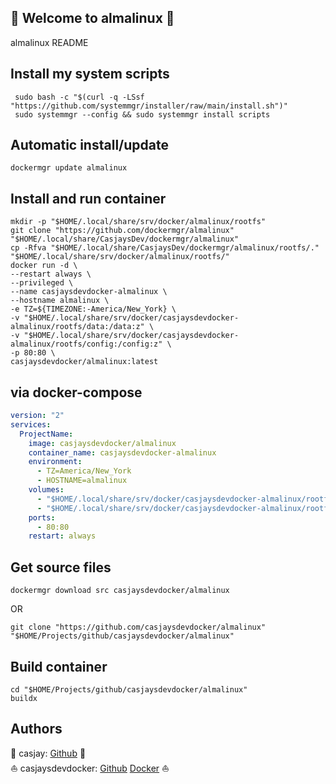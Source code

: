 ## 👋 Welcome to almalinux 🚀  

almalinux README  
  
  
## Install my system scripts  

```shell
 sudo bash -c "$(curl -q -LSsf "https://github.com/systemmgr/installer/raw/main/install.sh")"
 sudo systemmgr --config && sudo systemmgr install scripts  
```
  
## Automatic install/update  
  
```shell
dockermgr update almalinux
```
  
## Install and run container
  
```shell
mkdir -p "$HOME/.local/share/srv/docker/almalinux/rootfs"
git clone "https://github.com/dockermgr/almalinux" "$HOME/.local/share/CasjaysDev/dockermgr/almalinux"
cp -Rfva "$HOME/.local/share/CasjaysDev/dockermgr/almalinux/rootfs/." "$HOME/.local/share/srv/docker/almalinux/rootfs/"
docker run -d \
--restart always \
--privileged \
--name casjaysdevdocker-almalinux \
--hostname almalinux \
-e TZ=${TIMEZONE:-America/New_York} \
-v "$HOME/.local/share/srv/docker/casjaysdevdocker-almalinux/rootfs/data:/data:z" \
-v "$HOME/.local/share/srv/docker/casjaysdevdocker-almalinux/rootfs/config:/config:z" \
-p 80:80 \
casjaysdevdocker/almalinux:latest
```
  
## via docker-compose  
  
```yaml
version: "2"
services:
  ProjectName:
    image: casjaysdevdocker/almalinux
    container_name: casjaysdevdocker-almalinux
    environment:
      - TZ=America/New_York
      - HOSTNAME=almalinux
    volumes:
      - "$HOME/.local/share/srv/docker/casjaysdevdocker-almalinux/rootfs/data:/data:z"
      - "$HOME/.local/share/srv/docker/casjaysdevdocker-almalinux/rootfs/config:/config:z"
    ports:
      - 80:80
    restart: always
```
  
## Get source files  
  
```shell
dockermgr download src casjaysdevdocker/almalinux
```
  
OR
  
```shell
git clone "https://github.com/casjaysdevdocker/almalinux" "$HOME/Projects/github/casjaysdevdocker/almalinux"
```
  
## Build container  
  
```shell
cd "$HOME/Projects/github/casjaysdevdocker/almalinux"
buildx 
```
  
## Authors  
  
🤖 casjay: [Github](https://github.com/casjay) 🤖  
⛵ casjaysdevdocker: [Github](https://github.com/casjaysdevdocker) [Docker](https://hub.docker.com/u/casjaysdevdocker) ⛵  
